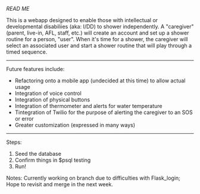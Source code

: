 *READ ME*


This is a webapp designed to enable those with intellectual or developmental disabiliies (aka: I/DD) to shower independently. 
A "caregiver" (parent, live-in, AFL, staff, etc.) will create an account and set up a shower routine for a person, "user".
When it's time for a shower, the caregiver will select an associated user and start a shower routine that will play through a timed sequence.

**************************************************

Future features include: 
- Refactoring onto a mobile app (undecided at this time) to allow actual usage 
- Integration of voice control
- Integration of physical buttons
- Integration of thermometer and alerts for water temperature
- Tintegration of Twilio for the purpose of alerting the caregiver to an SOS or error
- Greater customization (expressed in many ways)



 **************************************************
 Steps: 
1. Seed the database
2. Confirm things in $psql testing
3. Run!


Notes: 
Currently working on branch <nologin> due to difficulties with Flask_login; Hope to revisit and merge in the next week.